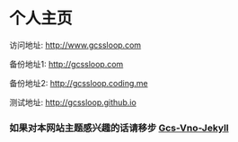 # 个人主页

访问地址: http://www.gcssloop.com

备份地址1: http://gcssloop.com

备份地址2: http://gcssloop.coding.me

测试地址: http://gcssloop.github.io

### 如果对本网站主题感兴趣的话请移步 [Gcs-Vno-Jekyll](https://github.com/GcsSloop/Gcs-Vno-Jekyll)
